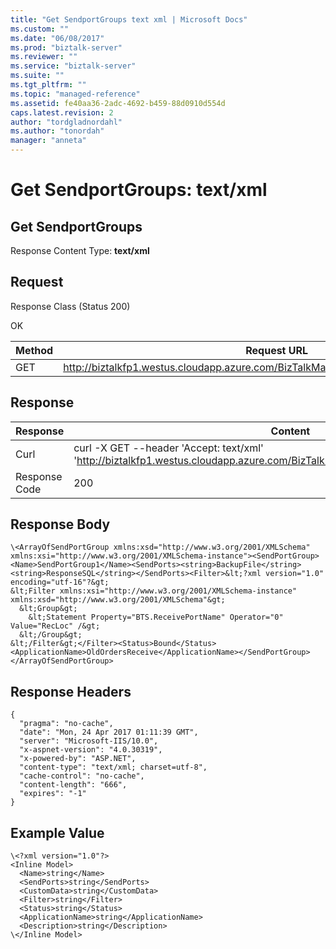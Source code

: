 ```yaml
---
title: "Get SendportGroups text xml | Microsoft Docs"
ms.custom: ""
ms.date: "06/08/2017"
ms.prod: "biztalk-server"
ms.reviewer: ""
ms.service: "biztalk-server"
ms.suite: ""
ms.tgt_pltfrm: ""
ms.topic: "managed-reference"
ms.assetid: fe40aa36-2adc-4692-b459-88d0910d554d
caps.latest.revision: 2
author: "tordgladnordahl"
ms.author: "tonordah"
manager: "anneta"
---
```

# Get SendportGroups: text/xml
## Get SendportGroups

  Response Content Type: **text/xml**

Request
---
Response Class (Status 200)

OK

Method  | Request URL
------------- | -------------
GET  |http://biztalkfp1.westus.cloudapp.azure.com/BizTalkManagementService/SendPortGroups |

Response
---

| Response | Content          |
| ------------- | ----------- |
| Curl | curl -X GET --header 'Accept: text/xml' 'http://biztalkfp1.westus.cloudapp.azure.com/BizTalkManagementService/SendPortGroups' |
| Response Code | 200|

## Response Body

```
\<ArrayOfSendPortGroup xmlns:xsd="http://www.w3.org/2001/XMLSchema" xmlns:xsi="http://www.w3.org/2001/XMLSchema-instance"><SendPortGroup><Name>SendPortGroup1</Name><SendPorts><string>BackupFile</string><string>ResponseSQL</string></SendPorts><Filter>&lt;?xml version="1.0" encoding="utf-16"?&gt;
&lt;Filter xmlns:xsi="http://www.w3.org/2001/XMLSchema-instance" xmlns:xsd="http://www.w3.org/2001/XMLSchema"&gt;
  &lt;Group&gt;
    &lt;Statement Property="BTS.ReceivePortName" Operator="0" Value="RecLoc" /&gt;
  &lt;/Group&gt;
&lt;/Filter&gt;</Filter><Status>Bound</Status><ApplicationName>OldOrdersReceive</ApplicationName></SendPortGroup></ArrayOfSendPortGroup>
```


Response Headers
---

```
{
  "pragma": "no-cache",
  "date": "Mon, 24 Apr 2017 01:11:39 GMT",
  "server": "Microsoft-IIS/10.0",
  "x-aspnet-version": "4.0.30319",
  "x-powered-by": "ASP.NET",
  "content-type": "text/xml; charset=utf-8",
  "cache-control": "no-cache",
  "content-length": "666",
  "expires": "-1"
}
```

Example Value
---

```
\<?xml version="1.0"?>
<Inline Model>
  <Name>string</Name>
  <SendPorts>string</SendPorts>
  <CustomData>string</CustomData>
  <Filter>string</Filter>
  <Status>string</Status>
  <ApplicationName>string</ApplicationName>
  <Description>string</Description>
\</Inline Model>

```
